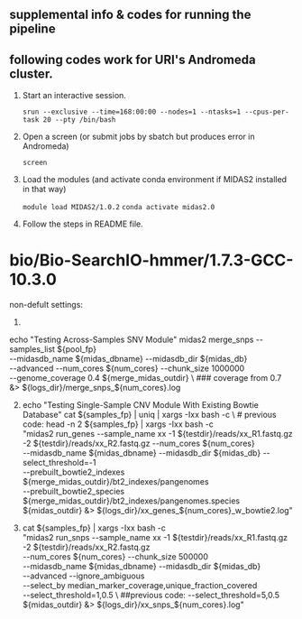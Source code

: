 ## supplemental info & codes for running the pipeline

## following codes work for URI's Andromeda cluster.

1) Start an interactive session.

    `srun --exclusive --time=168:00:00 --nodes=1 --ntasks=1 --cpus-per-task 20 --pty /bin/bash`

2) Open a screen (or submit jobs by sbatch but produces error in Andromeda)

    `screen`

3) Load the modules (and activate conda environment if MIDAS2 installed in that way)

    `module load MIDAS2/1.0.2`
    `conda activate midas2.0`

4) Follow the steps in README file.

# bio/Bio-SearchIO-hmmer/1.7.3-GCC-10.3.0


non-defult settings:


1) 
echo "Testing Across-Samples SNV Module"
midas2 merge_snps --samples_list ${pool_fp} \
    --midasdb_name ${midas_dbname} --midasdb_dir ${midas_db} \
    --advanced --num_cores ${num_cores} --chunk_size 1000000 \
    --genome_coverage 0.4 ${merge_midas_outdir} \ ### coverage from 0.7
    &> ${logs_dir}/merge_snps_${num_cores}.log



2) echo "Testing Single-Sample CNV Module With Existing Bowtie Database"
cat ${samples_fp} | uniq | xargs -Ixx bash -c \ # previous code: head -n 2 ${samples_fp} | xargs -Ixx bash -c \
    "midas2 run_genes --sample_name xx -1 ${testdir}/reads/xx_R1.fastq.gz -2 ${testdir}/reads/xx_R2.fastq.gz --num_cores ${num_cores} \
     --midasdb_name ${midas_dbname} --midasdb_dir ${midas_db} --select_threshold=-1 \
     --prebuilt_bowtie2_indexes ${merge_midas_outdir}/bt2_indexes/pangenomes \
     --prebuilt_bowtie2_species ${merge_midas_outdir}/bt2_indexes/pangenomes.species \
     ${midas_outdir} &> ${logs_dir}/xx_genes_${num_cores}_w_bowtie2.log"


3) cat ${samples_fp} | xargs -Ixx bash -c \
    "midas2 run_snps --sample_name xx -1 ${testdir}/reads/xx_R1.fastq.gz -2 ${testdir}/reads/xx_R2.fastq.gz \
    --num_cores ${num_cores} --chunk_size 500000 \
    --midasdb_name ${midas_dbname} --midasdb_dir ${midas_db} \
    --advanced --ignore_ambiguous \
    --select_by median_marker_coverage,unique_fraction_covered \
    --select_threshold=1,0.5 \              ##previous code: --select_threshold=5,0.5
    ${midas_outdir} &> ${logs_dir}/xx_snps_${num_cores}.log"

